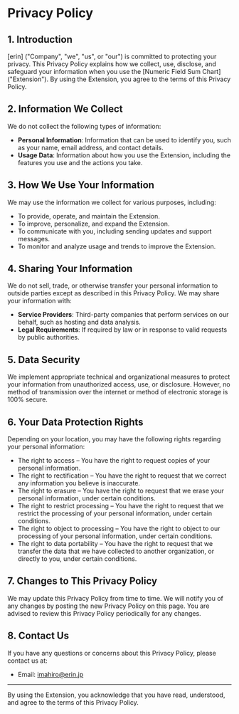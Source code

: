 # Privacy Policy

## 1. Introduction

[erin] ("Company", "we", "us", or "our") is committed to protecting your privacy. This Privacy Policy explains how we collect, use, disclose, and safeguard your information when you use the [Numeric Field Sum Chart] ("Extension"). By using the Extension, you agree to the terms of this Privacy Policy.

## 2. Information We Collect

We do not collect the following types of information:
- **Personal Information**: Information that can be used to identify you, such as your name, email address, and contact details.
- **Usage Data**: Information about how you use the Extension, including the features you use and the actions you take.

## 3. How We Use Your Information

We may use the information we collect for various purposes, including:
- To provide, operate, and maintain the Extension.
- To improve, personalize, and expand the Extension.
- To communicate with you, including sending updates and support messages.
- To monitor and analyze usage and trends to improve the Extension.

## 4. Sharing Your Information

We do not sell, trade, or otherwise transfer your personal information to outside parties except as described in this Privacy Policy. We may share your information with:
- **Service Providers**: Third-party companies that perform services on our behalf, such as hosting and data analysis.
- **Legal Requirements**: If required by law or in response to valid requests by public authorities.

## 5. Data Security

We implement appropriate technical and organizational measures to protect your information from unauthorized access, use, or disclosure. However, no method of transmission over the internet or method of electronic storage is 100% secure.

## 6. Your Data Protection Rights

Depending on your location, you may have the following rights regarding your personal information:
- The right to access – You have the right to request copies of your personal information.
- The right to rectification – You have the right to request that we correct any information you believe is inaccurate.
- The right to erasure – You have the right to request that we erase your personal information, under certain conditions.
- The right to restrict processing – You have the right to request that we restrict the processing of your personal information, under certain conditions.
- The right to object to processing – You have the right to object to our processing of your personal information, under certain conditions.
- The right to data portability – You have the right to request that we transfer the data that we have collected to another organization, or directly to you, under certain conditions.

## 7. Changes to This Privacy Policy

We may update this Privacy Policy from time to time. We will notify you of any changes by posting the new Privacy Policy on this page. You are advised to review this Privacy Policy periodically for any changes.

## 8. Contact Us

If you have any questions or concerns about this Privacy Policy, please contact us at:
- Email: imahiro@erin.jp

---

By using the Extension, you acknowledge that you have read, understood, and agree to the terms of this Privacy Policy.
